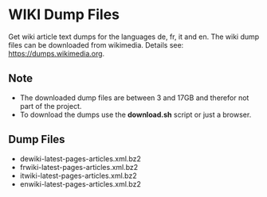 # WIKI Dump Files
Get wiki article text dumps for the languages de, fr, it and en.
The wiki dump files can be downloaded from wikimedia. Details see: https://dumps.wikimedia.org.

## Note
- The downloaded dump files are between 3 and 17GB and therefor not part of the project.
- To download the dumps use the **download.sh** script or just a browser.

## Dump Files
- dewiki-latest-pages-articles.xml.bz2
- frwiki-latest-pages-articles.xml.bz2
- itwiki-latest-pages-articles.xml.bz2
- enwiki-latest-pages-articles.xml.bz2